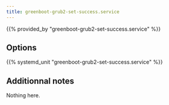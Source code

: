 ```yaml
---
title: greenboot-grub2-set-success.service
---
```


{{% provided_by "greenboot-grub2-set-success.service" %}}

## Options

{{% systemd_unit "greenboot-grub2-set-success.service" %}}

## Additionnal notes

Nothing here.